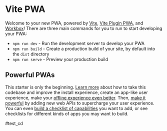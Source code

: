 # Vite PWA

Welcome to your new PWA, powered by [Vite](https://vitejs.dev/), [Vite Plugin PWA](https://github.com/antfu/vite-plugin-pwa), and [Workbox](https://developers.google.com/web/tools/workbox)! There are three main commands for you to run to start developing your PWA:

- `npm run dev` - Run the development server to develop your PWA
- `npm run build` - Create a production build of your site, by default into the `dist` directory
- `npm run serve` - Preview your production build

## Powerful PWAs

This starter is only the beginning. [Learn more](https://web.dev/progressive-web-apps/) about how to take this codebase and improve the install experience, create an app-like user experience, make your [offline experience even better](https://web.dev/reliable/). Then, [make it powerful](https://chromeos.dev/en/web/powerful-pwas) by adding new web APIs to supercharge your user experience. You can even [build a checklist of capabilities](https://chromeos.dev/en/web/powerful-pwas#your-pwa-checklist) you want to add, or see checklists for different kinds of apps you may want to build.


#test_cd
